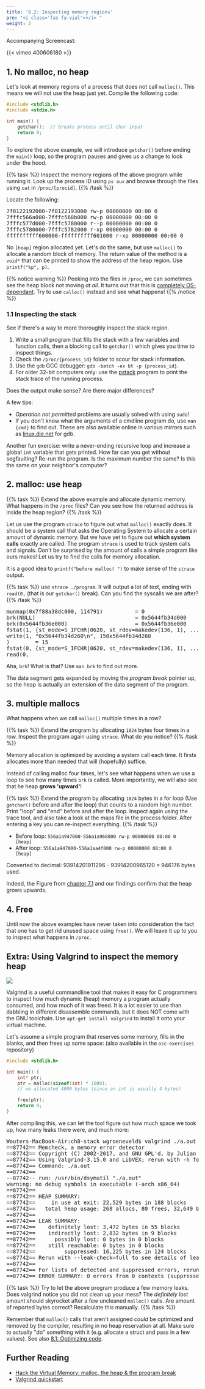 ```yaml
---
title: '8.2: Inspecting memory regions'
pre: "<i class='fas fa-vial'></i> "
weight: 2
---
```


Accompanying Screencast:

{{< vimeo 400606180 >}}

## 1. No malloc, no heap

Let's look at memory regions of a process that does not call `malloc()`. 
This means we will not use the heap just yet. Compile the following code:

```c
#include <stdlib.h>
#include <stdio.h>

int main() {
    getchar();  // breaks process until char input
    return 0;
}
```

To explore the above example, we will introduce `getchar()` before ending the `main()` loop, so the program pauses and gives us a change to look under the hood. 

{{% task %}}
Inspect the memory regions of the above program while running it. Look up the process ID using `ps aux` and browse through the files using `cat` in `/proc/[procid]`.
{{% /task %}}

Locate the following:

<pre>
7f8122192000-7f8122193000 rw-p 00000000 00:00 0 
7fffc566a000-7fffc568b000 rw-p 00000000 00:00 0                          [stack]
7fffc577d000-7fffc5780000 r--p 00000000 00:00 0                          [vvar]
7fffc5780000-7fffc5782000 r-xp 00000000 00:00 0                          [vdso]
ffffffffff600000-ffffffffff601000 r-xp 00000000 00:00 0                  [vsyscall]
</pre>

No `[heap]` region allocated yet. Let's do the same, but use `malloc()` to allocate a random block of memory. The return value of the method is a `void*` that can be printed to show the address of the heap region. Use `printf("%p", p)`.

{{% notice warning %}}
Peeking into the files in `/proc`, we can sometimes see the heap block not moving _at all_. It turns out that this is [completely OS-dependant](https://stackoverflow.com/questions/19991623/why-is-malloc-not-using-up-the-memory-on-my-computer). Try to use `calloc()` instead and see what happens!
{{% /notice %}}

### 1.1 Inspecting the stack

See if there's a way to more thoroughly inspect the stack region.

1. Write a small program that fills the stack with a few variables and function calls, then a blocking call to `getchar()` which gives you time to inspect things.
2. Check the `/proc/{process_id}` folder to scour for stack information.
3. Use the `gdb` GCC debugger: `gdb -batch -ex bt -p {process_id}`. 
4. For older 32-bit computers only: use the [pstack](https://linux.die.net/man/1/pstack) program to print the stack trace of the running process.

Does the output make sense? Are there major differences?

A few tips:

- _Operation not permitted_ problems are usually solved with using `sudo`!
- If you don't know what the arguments of a cmdline program do, use `man {cmd}` to find out. These are also available online in various mirrors such as [linux.die.net](https://linux.die.net/man/1/gdb) for gdb.

Another fun exercise: write a never-ending recursive loop and increase a global `int` variable that gets printed. How far can you get without segfaulting? Re-run the program. Is the maximum number the same? Is this the same on your neighbor's computer?


## 2. malloc: use heap

{{% task %}}
Extend the above example and allocate dynamic memory. What happens in the `/proc` files? Can you see how the returned address is inside the heap region?
{{% /task %}}

Let us use the program `strace` to figure out what `malloc()` exactly does. It should be a system call that asks the Operating System to allocate a certain amount of dynamic memory. But we have yet to figure out **which system calls** exactly are called. The program `strace` is used to track system calls and signals. Don't be surprised by the amount of calls a simple program like ours makes! Let us try to find the calls for memory allocation.

It is a good idea to `printf("before malloc! ")` to make sense of the `strace` output.

{{% task %}}
use `strace ./program`. It will output a lot of text, ending with `read(0,` (that is our `getchar()` break). Can you find the syscalls we are after?
{{% /task %}}

<pre>
munmap(0x7f88a38dc000, 114791)          = 0
brk(NULL)                               = 0x5644fb34d000
brk(0x5644fb36e000)                     = 0x5644fb36e000
fstat(1, {st_mode=S_IFCHR|0620, st_rdev=makedev(136, 1), ...}) = 0
write(1, "0x5644fb34d260\n", 150x5644fb34d260
)        = 15
fstat(0, {st_mode=S_IFCHR|0620, st_rdev=makedev(136, 1), ...}) = 0
read(0,
</pre>

Aha, `brk`! What is that? Use `man brk` to find out more. 

The data segment gets expanded by moving the _program break_ pointer up, so the heap is actually an extension of the data segment of the program. 

## 3. multiple mallocs

What happens when we call `malloc()` multiple times in a row? 

{{% task %}}
Extend the program by allocating `1024` bytes four times in a row. Inspect the program again using `strace`. What do you notice?
{{% /task %}}

Memory allocation is optimized by avoiding a system call each time. It firsts allocates more than needed that will (hopefully) suffice. 

Instead of calling malloc four times, let's see what happens when we use a loop to see how many times `brk` is called. More importantly, we will also see that he heap **grows 'upward'**! 

{{% task %}}
Extend the program by allocating `1024` bytes in a for loop (Use `getchar()` before and after the loop) that counts to a random high number. Print "loop" and "end" before and after the loop. Inspect again using the trace tool, and also take a look at the maps file in the process folder. After entering a key you can re-inspect everything.
{{% /task %}}

- Before loop: `556a1a947000-556a1a968000 rw-p 00000000 00:00 0                          [heap]`
- After loop: `556a1a947000-556a1aa4f000 rw-p 00000000 00:00 0                          [heap]`

Converted to decimal: 93914201911296 - 93914200965120 = 946176 bytes used.

Indeed, the Figure from [chapter 7.1](/ch7-stack/stackvsheap) and our findings confirm that the heap grows upwards. 

## 4. Free

Until now the above examples have never taken into consideration the fact that one has to get rid unused space using `free()`. We will leave it up to you to inspect what happens in `/proc`. 

## Extra: Using Valgrind to inspect the memory heap

![](/img/valgrind.png)

Valgrind is a useful commandline tool that makes it easy for C programmers to inspect how much dynamic (heap) memory a program actually consumed, and how much of it was freed. It is a lot easier to use than dabbling in different disassemble commands, but it does NOT come with the GNU toolchain. Use `apt-get install valgrind` to install it onto your virtual machine. 

Let's assume a simple program that reserves some memory, fills in the blanks, and then frees up some space: (also available in the `osc-exercises` repository)

```c
#include <stdlib.h>

int main() {
    int* ptr;
    ptr = malloc(sizeof(int) * 1000);
    // we allocated 4000 bytes (since an int is usually 4 bytes)

    free(ptr);
    return 0;
}
```

After compiling this, we can let the tool figure out how much space we took up, how many leaks there were, and much more:

<pre>
Wouters-MacBook-Air:ch8-stack wgroeneveld$ valgrind ./a.out
==87742== Memcheck, a memory error detector
==87742== Copyright (C) 2002-2017, and GNU GPL'd, by Julian Seward et al.
==87742== Using Valgrind-3.15.0 and LibVEX; rerun with -h for copyright info
==87742== Command: ./a.out
==87742==
--87742-- run: /usr/bin/dsymutil "./a.out"
warning: no debug symbols in executable (-arch x86_64)
==87742==
==87742== HEAP SUMMARY:
==87742==     in use at exit: 22,529 bytes in 188 blocks
==87742==   total heap usage: 268 allocs, 80 frees, 32,649 bytes allocated
==87742==
==87742== LEAK SUMMARY:
==87742==    definitely lost: 3,472 bytes in 55 blocks
==87742==    indirectly lost: 2,832 bytes in 9 blocks
==87742==      possibly lost: 0 bytes in 0 blocks
==87742==    still reachable: 0 bytes in 0 blocks
==87742==         suppressed: 16,225 bytes in 124 blocks
==87742== Rerun with --leak-check=full to see details of leaked memory
==87742==
==87742== For lists of detected and suppressed errors, rerun with: -s
==87742== ERROR SUMMARY: 0 errors from 0 contexts (suppressed: 0 from 0)
</pre>

{{% task %}}
Try to let the above program produce a few memory leaks. Does valgrind notice you did not clean up your mess? The _definitely lost_ amount should skyrocket after a few uncleaned `malloc()` calls. Are amount of reported bytes correct? Recalculate this manually. 
{{% /task %}}

Remember that `malloc()` calls that aren't assigned _could_ be optimized and removed by the compiler, resulting in no heap reservation at all. Make sure to actually "do" something with it (e.g. allocate a struct and pass in a few values). See also [8.1: Optimizing code](/ch8-stack/stackvsheap/#optimizing-c-code).

## Further Reading

- [Hack the Virtual Memory: malloc, the heap & the program break](https://blog.holbertonschool.com/hack-the-virtual-memory-malloc-the-heap-the-program-break/
)
- [Valgrind quickstart](http://valgrind.org/docs/manual/QuickStart.html)